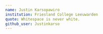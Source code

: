 ```yaml
---
name: Justin Karsopawiro
institution: Friesland College Leeuwarden
quote: Whitespace is never white.
github_user: Justinkarso
---
```

